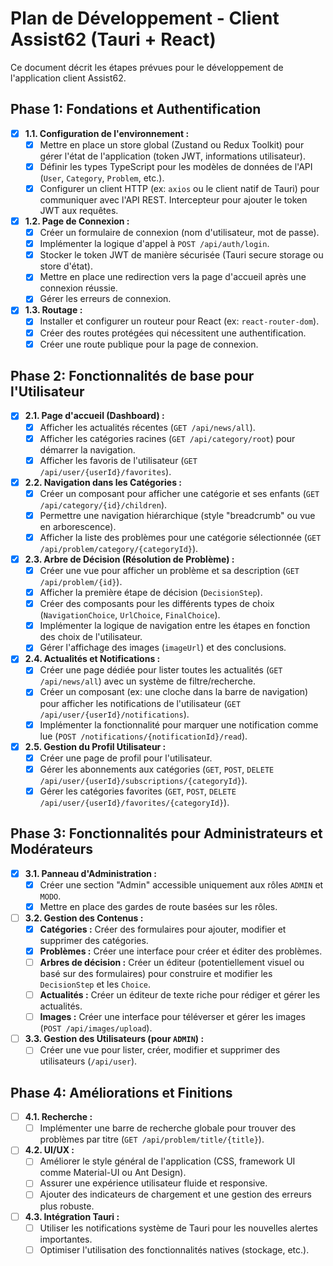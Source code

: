 # Plan de Développement - Client Assist62 (Tauri + React)

Ce document décrit les étapes prévues pour le développement de l'application client Assist62.

## Phase 1: Fondations et Authentification

-   [x] **1.1. Configuration de l'environnement :**
    -   [x] Mettre en place un store global (Zustand ou Redux Toolkit) pour gérer l'état de l'application (token JWT, informations utilisateur).
    -   [x] Définir les types TypeScript pour les modèles de données de l'API (`User`, `Category`, `Problem`, etc.).
    -   [x] Configurer un client HTTP (ex: `axios` ou le client natif de Tauri) pour communiquer avec l'API REST. Intercepteur pour ajouter le token JWT aux requêtes.

-   [x] **1.2. Page de Connexion :**
    -   [x] Créer un formulaire de connexion (nom d'utilisateur, mot de passe).
    -   [x] Implémenter la logique d'appel à `POST /api/auth/login`.
    -   [x] Stocker le token JWT de manière sécurisée (Tauri secure storage ou store d'état).
    -   [x] Mettre en place une redirection vers la page d'accueil après une connexion réussie.
    -   [x] Gérer les erreurs de connexion.

-   [x] **1.3. Routage :**
    -   [x] Installer et configurer un routeur pour React (ex: `react-router-dom`).
    -   [x] Créer des routes protégées qui nécessitent une authentification.
    -   [x] Créer une route publique pour la page de connexion.

## Phase 2: Fonctionnalités de base pour l'Utilisateur

-   [x] **2.1. Page d'accueil (Dashboard) :**
    -   [x] Afficher les actualités récentes (`GET /api/news/all`).
    -   [x] Afficher les catégories racines (`GET /api/category/root`) pour démarrer la navigation.
    -   [x] Afficher les favoris de l'utilisateur (`GET /api/user/{userId}/favorites`).

-   [x] **2.2. Navigation dans les Catégories :**
    -   [x] Créer un composant pour afficher une catégorie et ses enfants (`GET /api/category/{id}/children`).
    -   [x] Permettre une navigation hiérarchique (style "breadcrumb" ou vue en arborescence).
    -   [x] Afficher la liste des problèmes pour une catégorie sélectionnée (`GET /api/problem/category/{categoryId}`).

-   [x] **2.3. Arbre de Décision (Résolution de Problème) :**
    -   [x] Créer une vue pour afficher un problème et sa description (`GET /api/problem/{id}`).
    -   [x] Afficher la première étape de décision (`DecisionStep`).
    -   [x] Créer des composants pour les différents types de choix (`NavigationChoice`, `UrlChoice`, `FinalChoice`).
    -   [x] Implémenter la logique de navigation entre les étapes en fonction des choix de l'utilisateur.
    -   [x] Gérer l'affichage des images (`imageUrl`) et des conclusions.

-   [x] **2.4. Actualités et Notifications :**
    -   [x] Créer une page dédiée pour lister toutes les actualités (`GET /api/news/all`) avec un système de filtre/recherche.
    -   [x] Créer un composant (ex: une cloche dans la barre de navigation) pour afficher les notifications de l'utilisateur (`GET /api/user/{userId}/notifications`).
    -   [x] Implémenter la fonctionnalité pour marquer une notification comme lue (`POST /notifications/{notificationId}/read`).

-   [x] **2.5. Gestion du Profil Utilisateur :**
    -   [x] Créer une page de profil pour l'utilisateur.
    -   [x] Gérer les abonnements aux catégories (`GET`, `POST`, `DELETE /api/user/{userId}/subscriptions/{categoryId}`).
    -   [x] Gérer les catégories favorites (`GET`, `POST`, `DELETE /api/user/{userId}/favorites/{categoryId}`).

## Phase 3: Fonctionnalités pour Administrateurs et Modérateurs

-   [x] **3.1. Panneau d'Administration :**
    -   [x] Créer une section "Admin" accessible uniquement aux rôles `ADMIN` et `MODO`.
    -   [x] Mettre en place des gardes de route basées sur les rôles.

-   [ ] **3.2. Gestion des Contenus :**
    -   [x] **Catégories :** Créer des formulaires pour ajouter, modifier et supprimer des catégories.
    -   [x] **Problèmes :** Créer une interface pour créer et éditer des problèmes.
    -   [ ] **Arbres de décision :** Créer un éditeur (potentiellement visuel ou basé sur des formulaires) pour construire et modifier les `DecisionStep` et les `Choice`.
    -   [ ] **Actualités :** Créer un éditeur de texte riche pour rédiger et gérer les actualités.
    -   [ ] **Images :** Créer une interface pour téléverser et gérer les images (`POST /api/images/upload`).

-   [ ] **3.3. Gestion des Utilisateurs (pour `ADMIN`) :**
    -   [ ] Créer une vue pour lister, créer, modifier et supprimer des utilisateurs (`/api/user`).

## Phase 4: Améliorations et Finitions

-   [ ] **4.1. Recherche :**
    -   [ ] Implémenter une barre de recherche globale pour trouver des problèmes par titre (`GET /api/problem/title/{title}`).

-   [ ] **4.2. UI/UX :**
    -   [ ] Améliorer le style général de l'application (CSS, framework UI comme Material-UI ou Ant Design).
    -   [ ] Assurer une expérience utilisateur fluide et responsive.
    -   [ ] Ajouter des indicateurs de chargement et une gestion des erreurs plus robuste.

-   [ ] **4.3. Intégration Tauri :**
    -   [ ] Utiliser les notifications système de Tauri pour les nouvelles alertes importantes.
    -   [ ] Optimiser l'utilisation des fonctionnalités natives (stockage, etc.).
